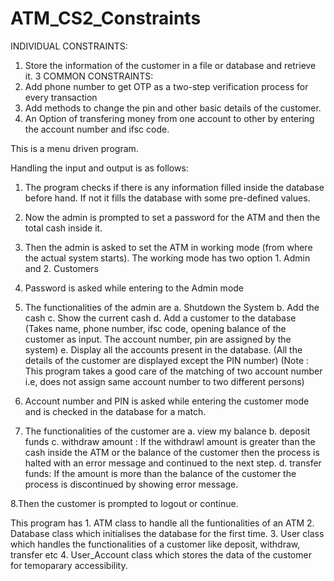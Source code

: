 # ATM_CS2_Constraints

INDIVIDUAL CONSTRAINTS:
  1. Store the information of the customer in a file or database and retrieve it.
3 COMMON CONSTRAINTS:
  1.  Add phone number to get OTP as a two-step verification process for every transaction
  2.  Add methods to change the pin and other basic details of the customer.
  3.  An Option of transfering money from one account to other by entering the account number and ifsc code.
  
This is a menu driven program.

Handling the input and output is as follows:

1. The program checks if there is any information filled inside the database before hand. If not it fills the database with some pre-defined values.

2. Now the admin is prompted to set a password for the ATM and then the total cash inside it.

3. Then the admin is asked to set the ATM in working mode (from where the actual system starts). The working mode has two option 1. Admin and 2. Customers

4. Password is asked while entering to the Admin mode

5. The functionalities of the admin are 
	a. Shutdown the System 
	b. Add the cash 
	c. Show the current cash
  d. Add a customer to the database (Takes name, phone number, ifsc code, opening balance of the customer as input. The account number, pin are assigned by the system)
  e. Display all the accounts present in the database. (All the details of the customer are displayed except the PIN number)
(Note : This program takes a good care of the matching of two account number i.e, does not assign same account number to two different persons)

6. Account number and PIN is asked while entering the customer mode and is checked in the database for a match.

7. The functionalities of the customer are 
	a. view my balance 
	b. deposit funds 
	c. withdraw amount : If the withdrawl amount is greater than the cash inside the ATM or the balance of the customer then the process is halted with an error message and continued to the next step.
  d. transfer funds: If the amount is more than the balance of the customer the process is discontinued by showing error message.
  
8.Then the customer is prompted to logout or continue.

This program has 
    1. ATM class to handle all the funtionalities of an ATM
    2. Database class which initialises the database for the first time.
    3. User class which handles the functionalities of a customer like deposit, withdraw, transfer etc
    4. User_Account class which stores the data of the customer for temoparary accessibility.
